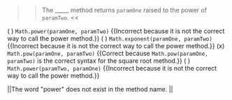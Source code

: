 >>The _____ method returns <code>paramOne</code> raised to the power of <code>paramTwo</code>. <<

( ) <code>Math.power(paramOne, paramTwo)</code> {{Incorrect because it is not the correct way to call the power method.}}
( ) <code>Math.exponent(paramOne, paramTwo)</code> {{Incorrect because it is not the correct way to call the power method.}}
(x) <code>Math.pow(paramOne, paramTwo)</code> {{Correct because <code>Math.pow(paramOne, paramTwo)</code> is the correct syntax for the square root method.}}
( ) <code>Math.power(paramTwo, paramOne)</code> {{Incorrect because it is not the correct way to call the power method.}}

||The word "power" does not exist in the method name. ||
